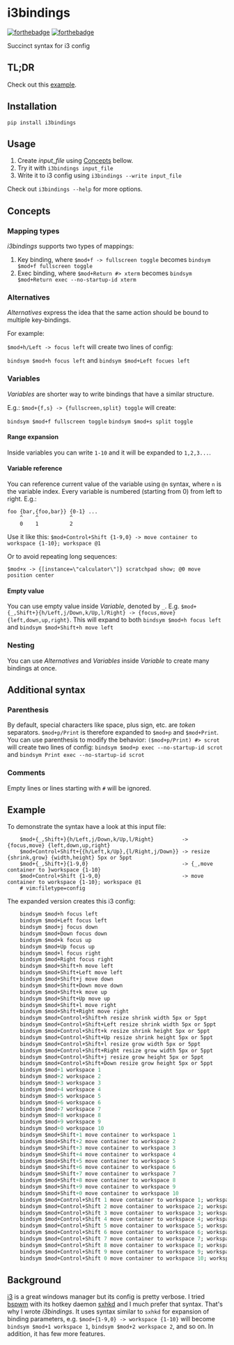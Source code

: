 # i3bindings
[![forthebadge](https://forthebadge.com/images/badges/made-with-python.svg)](https://forthebadge.com)
[![forthebadge](https://forthebadge.com/images/badges/no-ragrets.svg)](https://forthebadge.com)

Succinct syntax for i3 config

## TL;DR
Check out this [example](#Example).

## Installation
`pip install i3bindings`

## Usage
1. Create *input_file* using [Concepts](#Concepts) bellow.
2. Try it with `i3bindings input_file`
3. Write it to i3 config using `i3bindings --write input_file`

Check out `i3bindings --help` for more options.

## Concepts
### Mapping types
*i3bindings* supports two types of mappings:
1. Key binding, where `$mod+f -> fullscreen toggle` becomes `bindsym $mod+f fullscreen toggle`
1. Exec binding, where `$mod+Return #> xterm` becomes `bindsym $mod+Return exec --no-startup-id xterm`

### Alternatives
*Alternatives* express the idea that the same action should be bound to multiple key-bindings.

For example:

`$mod+h/Left -> focus left` will create two lines of config:

`bindsym $mod+h focus left` and `bindsym $mod+Left focues left`

### Variables
*Variables* are shorter way to write bindings that have a similar structure.

E.g.:
`$mod+{f,s} -> {fullscreen,split} toggle` will create:

`bindsym $mod+f fullscreen toggle`
`bindsym $mod+s split toggle`

#### Range expansion
Inside variables you can write `1-10` and it will be expanded to `1,2,3...`.

#### Variable reference
You can reference current value of the variable using `@n` syntax, where `n` is the variable index.
Every variable is numbered (starting from 0) from left to right. E.g.:
```
foo {bar,{foo,bar}} {0-1} ...
    ^    ^          ^
    0    1          2
```

Use it like this:
`$mod+Control+Shift {1-9,0} -> move container to workspace {1-10}; workspace @1`

Or to avoid repeating long sequences:

`$mod+x -> {[instance=\"calculator\"]} scratchpad show; @0 move position center`

#### Empty value
You can use empty value inside *Variable*, denoted by `_`. E.g. `$mod+{_,Shift+}{h/Left,j/Down,k/Up,l/Right} -> {focus,move} {left,down,up,right}`.
This will expand to both `bindsym $mod+h focus left` and `bindsym $mod+Shift+h move left`

### Nesting
You can use *Alternatives* and *Variables* inside *Variable* to create many bindings at once.


## Additional syntax
### Parenthesis
By default, special characters like space, plus sign, etc. are *token* separators.
`$mod+p/Print` is therefore expanded to `$mod+p` and `$mod+Print`.
You can use parenthesis to modify the behavior:
`($mod+p/Print) #> scrot` will create two lines of config:
`bindsym $mod+p exec --no-startup-id scrot` and `bindsym Print exec --no-startup-id scrot`

### Comments
Empty lines or lines starting with `#` will be ignored.

## Example
To demonstrate the syntax have a look at this input file:
```config
    $mod+{_,Shift+}{h/Left,j/Down,k/Up,l/Right}         -> {focus,move} {left,down,up,right}
    $mod+Control+Shift+{{h/Left,k/Up},{l/Right,j/Down}} -> resize {shrink,grow} {width,height} 5px or 5ppt
    $mod+{_,Shift+}{1-9,0}                              -> {_,move container to }workspace {1-10}
    $mod+Control+Shift {1-9,0}                          -> move container to workspace {1-10}; workspace @1
    # vim:filetype=config
```
The expanded version creates this i3 config:
```i3
    bindsym $mod+h focus left
    bindsym $mod+Left focus left
    bindsym $mod+j focus down
    bindsym $mod+Down focus down
    bindsym $mod+k focus up
    bindsym $mod+Up focus up
    bindsym $mod+l focus right
    bindsym $mod+Right focus right
    bindsym $mod+Shift+h move left
    bindsym $mod+Shift+Left move left
    bindsym $mod+Shift+j move down
    bindsym $mod+Shift+Down move down
    bindsym $mod+Shift+k move up
    bindsym $mod+Shift+Up move up
    bindsym $mod+Shift+l move right
    bindsym $mod+Shift+Right move right
    bindsym $mod+Control+Shift+h resize shrink width 5px or 5ppt
    bindsym $mod+Control+Shift+Left resize shrink width 5px or 5ppt
    bindsym $mod+Control+Shift+k resize shrink height 5px or 5ppt
    bindsym $mod+Control+Shift+Up resize shrink height 5px or 5ppt
    bindsym $mod+Control+Shift+l resize grow width 5px or 5ppt
    bindsym $mod+Control+Shift+Right resize grow width 5px or 5ppt
    bindsym $mod+Control+Shift+j resize grow height 5px or 5ppt
    bindsym $mod+Control+Shift+Down resize grow height 5px or 5ppt
    bindsym $mod+1 workspace 1
    bindsym $mod+2 workspace 2
    bindsym $mod+3 workspace 3
    bindsym $mod+4 workspace 4
    bindsym $mod+5 workspace 5
    bindsym $mod+6 workspace 6
    bindsym $mod+7 workspace 7
    bindsym $mod+8 workspace 8
    bindsym $mod+9 workspace 9
    bindsym $mod+0 workspace 10
    bindsym $mod+Shift+1 move container to workspace 1
    bindsym $mod+Shift+2 move container to workspace 2
    bindsym $mod+Shift+3 move container to workspace 3
    bindsym $mod+Shift+4 move container to workspace 4
    bindsym $mod+Shift+5 move container to workspace 5
    bindsym $mod+Shift+6 move container to workspace 6
    bindsym $mod+Shift+7 move container to workspace 7
    bindsym $mod+Shift+8 move container to workspace 8
    bindsym $mod+Shift+9 move container to workspace 9
    bindsym $mod+Shift+0 move container to workspace 10
    bindsym $mod+Control+Shift 1 move container to workspace 1; workspace 1
    bindsym $mod+Control+Shift 2 move container to workspace 2; workspace 2
    bindsym $mod+Control+Shift 3 move container to workspace 3; workspace 3
    bindsym $mod+Control+Shift 4 move container to workspace 4; workspace 4
    bindsym $mod+Control+Shift 5 move container to workspace 5; workspace 5
    bindsym $mod+Control+Shift 6 move container to workspace 6; workspace 6
    bindsym $mod+Control+Shift 7 move container to workspace 7; workspace 7
    bindsym $mod+Control+Shift 8 move container to workspace 8; workspace 8
    bindsym $mod+Control+Shift 9 move container to workspace 9; workspace 9
    bindsym $mod+Control+Shift 0 move container to workspace 10; workspace 10
```

## Background
[i3](https://i3wm.org/) is a great windows manager but its config is pretty verbose.
I tried [bspwm](https://github.com/baskerville/bspwm) with its hotkey daemon [sxhkd](https://github.com/baskerville/sxhkd) and I much prefer that syntax.
That's why I wrote *i3bindings*.
It uses syntax similar to `sxhkd` for expansion of binding parameters, e.g. `$mod+{1-9,0} -> workspace {1-10}` will become `bindsym $mod+1 workspace 1`, `bindsym $mod+2 workspace 2`, and so on.
In addition, it has few more features.

